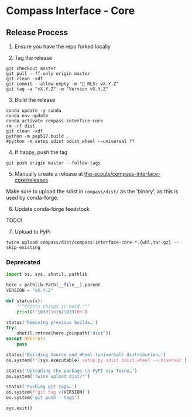 # Compass Interface - Core

## Release Process

1. Ensure you have the repo forked locally

2. Tag the release

```shell
git checkout master
git pull --ff-only origin master
git clean -xdf
git commit --allow-empty -m "🔖 RLS: vX.Y.Z"
git tag -a "vX.Y.Z" -m "Version vX.Y.Z"
```

3. Build the release

```shell
conda update -y conda
conda env update
conda activate compass-interface-core
rm -rf dist
git clean -xdf
python -m pep517.build .
#python -m setup sdist bdist_wheel --universal ??
```

4. If happy, push the tag

```shell
git push origin master --follow-tags
```

5. Manually create a release at [the-scouts/compass-interface-core/releases](https://github.com/the-scouts/compass-interface-core/releases)

Make sure to upload the sdist in `compass/dist/` as the 'binary', as this is used by conda-forge.

6. Update conda-forge feedstock

TODO!

7. Upload to PyPi

```shell
twine upload compass/dist/compass-interface-core-*.{whl,tar.gz} --skip-existing
```

### Deprecated

```python
import os, sys, shutil, pathlib

here = pathlib.Path(__file__).parent
VERSION = "vX.Y.Z"

def status(s):
    """Prints things in bold."""
    print(f'\033[1m{s}\033[0m')

status('Removing previous builds…')
try:
    shutil.rmtree(here.joinpath("dist"))
except OSError:
    pass

status('Building Source and Wheel (universal) distribution…')
os.system(f'{sys.executable} setup.py sdist bdist_wheel --universal')

status('Uploading the package to PyPI via Twine…')
os.system('twine upload dist/*')

status('Pushing git tags…')
os.system(f'git tag v{VERSION}')
os.system('git push --tags')

sys.exit()
```

